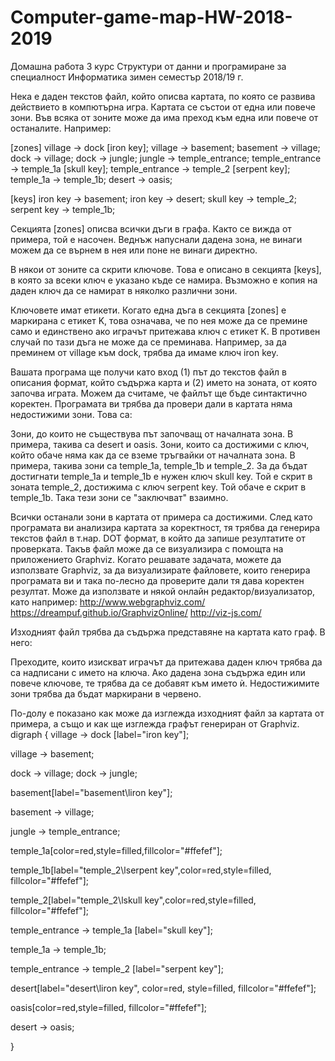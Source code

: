 # Computer-game-map-HW-2018-2019
Домашна работа 3
курс Структури от данни и програмиране
за специалност Информатика
зимен семестър 2018/19 г.


Нека е даден текстов файл, който описва картата, по която се развива действието в компютърна игра. Картата се състои от една или повече зони. Във всяка от зоните може да има преход към една или повече от останалите. Например:

[zones]
village -> dock [iron key];
village -> basement;
basement -> village;
dock -> village;
dock -> jungle;
jungle -> temple_entrance;
temple_entrance -> temple_1a [skull key];
temple_entrance -> temple_2 [serpent key];
temple_1a -> temple_1b;
desert -> oasis;

[keys]
iron key -> basement;
iron key -> desert;
skull key -> temple_2;
serpent key -> temple_1b;

Секцията [zones] описва всички дъги в графа. Както се вижда от примера, той е насочен. Веднъж напуснали дадена зона, не винаги можем да се върнем в нея или поне не винаги директно. 

В някои от зоните са скрити ключове. Това е описано в секцията [keys], в която за всеки ключ е указано къде се намира. Възможно е копия на даден ключ да се намират в няколко различни зони.

Ключовете имат етикети. Когато една дъга в секцията [zones] е маркирана с етикет K, това означава, че по нея може да се премине само и единствено ако играчът притежава ключ с етикет K. В противен случай по тази дъга не може да се преминава. Например, за да преминем от village към dock, трябва да имаме ключ iron key.

Вашата програма ще получи като вход (1) път до текстов файл в описания формат, който съдържа карта и (2) името на зоната, от която започва играта. Можем да считаме, че файлът ще бъде синтактично коректен. Програмата ви трябва да провери дали в картата няма недостижими зони. Това са:

Зони, до които не съществува път започващ от началната зона. В примера, такива са desert и oasis.
Зони, които са достижими с ключ, който обаче няма как да се вземе тръгвайки от началната зона. В примера, такива зони са temple_1a, temple_1b и temple_2. За да бъдaт достигнати temple_1a и temple_1b е нужен ключ skull key. Той е скрит в зоната temple_2, достижима с ключ serpent key. Той обаче е скрит в temple_1b. Така тези зони се "заключват" взаимно.

Всички останали зони в картата от примера са достижими. След като програмата ви анализира картата за коректност, тя трябва да генерира текстов файл в т.нар. DOT формат, в който да запише резултатите от проверката. Такъв файл може да се визуализира с помощта на приложението Graphviz. Когато решавате задачата, можете да използвате Graphviz, за да визуализирате файловете, които генерира програмата ви и така по-лесно да проверите дали тя дава коректен резултат. Може да използвате и някой онлайн редактор/визуализатор, като например:
http://www.webgraphviz.com/
https://dreampuf.github.io/GraphvizOnline/
http://viz-js.com/

Изходният файл трябва да съдържа представяне на картата като граф. В него:

Преходите, които изискват играчът да притежава даден ключ трябва да са надписани с името на ключа.
Ако дадена зона съдържа един или повече ключове, те трябва да се добавят към името ѝ.
Недостижимите зони трябва да бъдат маркирани в червено.

По-долу е показано как може да изглежда изходният файл за картата от примера, а също и как ще изглежда графът генериран от Graphviz. 
digraph {
 village -> dock [label="iron key"];
 
 village -> basement;

 dock -> village;
 dock -> jungle;

 basement[label="basement\liron key"];
 
 basement -> village;

 jungle -> temple_entrance;

 temple_1a[color=red,style=filled,fillcolor="#ffefef"];
 
 temple_1b[label="temple_2\lserpent key",color=red,style=filled, fillcolor="#ffefef"];
 
 temple_2[label="temple_2\lskull key",color=red,style=filled, fillcolor="#ffefef"];
 

 temple_entrance -> temple_1a [label="skull key"];
 
 temple_1a -> temple_1b;
 
 temple_entrance -> temple_2 [label="serpent key"];
 
    
 desert[label="desert\liron key", color=red, style=filled, fillcolor="#ffefef"];
 
 oasis[color=red,style=filled, fillcolor="#ffefef"];
 
 desert -> oasis;
 
}


